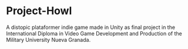 # Project-Howl
A distopic plataformer indie game made in Unity as final project in the International Diploma in Video Game Development and Production of the Military University Nueva Granada.
